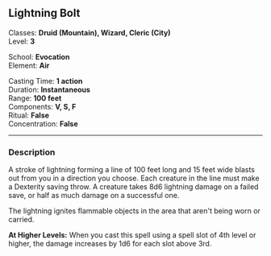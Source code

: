 ## Lightning Bolt

Classes: **Druid (Mountain), Wizard, Cleric (City)**  
Level: **3**  

School: **Evocation**  
Element: **Air**  

Casting Time: **1 action**  
Duration: **Instantaneous**  
Range: **100 feet**  
Components: **V, S, F**  
Ritual: **False**  
Concentration: **False**  

------

### Description

A stroke of lightning forming a line of 100 feet long and 15 feet wide blasts out from you in a direction you choose. Each creature in the line must make a Dexterity saving throw. A creature takes 8d6 lightning damage on a failed save, or half as much damage on a successful one.

The lightning ignites flammable objects in the area that aren't being worn or carried.

**At Higher Levels:** When you cast this spell using a spell slot of 4th level or higher, the damage increases by 1d6 for each slot above 3rd.